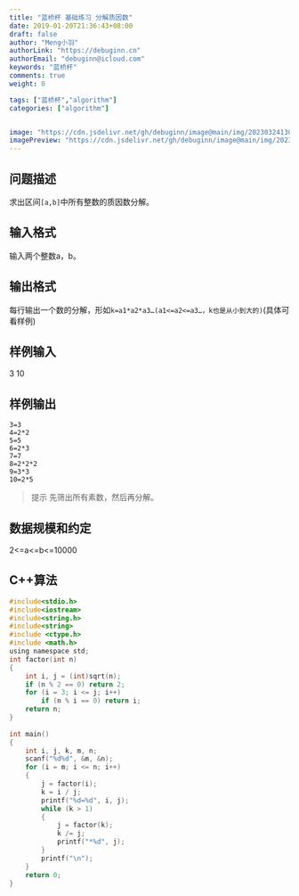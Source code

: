 ```yaml
---
title: "蓝桥杯 基础练习 分解质因数"
date: 2019-01-20T21:36:43+08:00
draft: false
author: "Meng小羽"
authorLink: "https://debuginn.cn"
authorEmail: "debuginn@icloud.com"
keywords: "蓝桥杯"
comments: true
weight: 0

tags: ["蓝桥杯","algorithm"]
categories: ["algorithm"]


image: "https://cdn.jsdelivr.net/gh/debuginn/image@main/img/202303241303887.jpg"
imagePreview: "https://cdn.jsdelivr.net/gh/debuginn/image@main/img/202303241303887.jpg"
---
```


## 问题描述　

求出区间`[a,b]`中所有整数的质因数分解。

## 输入格式

输入两个整数a，b。

## 输出格式　

每行输出一个数的分解，形如`k=a1*a2*a3…(a1<=a2<=a3…，k也是从小到大的)`(具体可看样例)

## 样例输入

3 10

## 样例输出

```shell
3=3
4=2*2
5=5
6=2*3
7=7
8=2*2*2
9=3*3
10=2*5
```

> 提示 先筛出所有素数，然后再分解。

## 数据规模和约定　　

2<=a<=b<=10000

## C++算法

```c
#include<stdio.h>
#include<iostream>
#include<string.h>
#include<string>
#include <ctype.h> 
#include <math.h>  
using namespace std; 
int factor(int n)  
{  
    int i, j = (int)sqrt(n);  
    if (n % 2 == 0) return 2;  
    for (i = 3; i <= j; i++)  
        if (n % i == 0) return i;  
    return n;  
}  
  
int main()  
{  
    int i, j, k, m, n;  
    scanf("%d%d", &m, &n);  
    for (i = m; i <= n; i++)  
    {  
        j = factor(i);  
        k = i / j;  
        printf("%d=%d", i, j);  
        while (k > 1)
        {
            j = factor(k);
            k /= j;  
            printf("*%d", j);  
        }  
        printf("\n");  
    }  
    return 0;  
}  
```